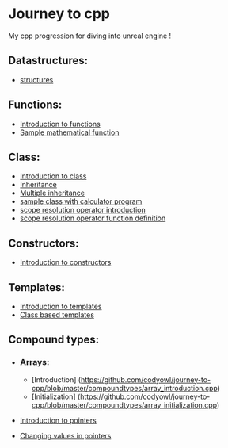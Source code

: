 # Journey to cpp
My cpp progression for diving into unreal engine ! 

## Datastructures:
  - [structures](https://github.com/codyowl/journey_to_cpp/blob/master/Datastructures/structures.cpp)
  
## Functions:
  - [Introduction to functions](https://github.com/codyowl/journey-to-cpp/blob/master/Functions/function_introduction.cpp)
  - [Sample mathematical function](https://github.com/codyowl/journey-to-cpp/blob/master/Functions/mathematical_function.cpp)
  
## Class:
  - [Introduction to class](https://github.com/codyowl/journey-to-cpp/blob/master/Class/class_introduction.cpp)
  - [Inheritance](https://github.com/codyowl/journey-to-cpp/blob/master/Class/inheritance.cpp)
  - [Multiple inheritance](https://github.com/codyowl/journey-to-cpp/blob/master/Class/multiple_inheritance.cpp)
  - [sample class with calculator program](https://github.com/codyowl/journey-to-cpp/blob/master/Class/calculator_class.cpp)
  - [scope resolution operator introduction](https://github.com/codyowl/journey-to-cpp/blob/master/Class/scope_of_sesolution_operator_introduction.cpp)
  - [scope resolution operator function definition](https://github.com/codyowl/journey-to-cpp/blob/master/Class/scope_resolution_operator_defining_function_outside_class.cpp)
  
## Constructors:
  - [Introduction to constructors](https://github.com/codyowl/journey-to-cpp/blob/master/Constructors/constructor_introduction.cpp)
  
## Templates:
  - [Introduction to templates](https://github.com/codyowl/journey-to-cpp/blob/master/Templates/introduction_to_templates)
  - [Class based templates](https://github.com/codyowl/journey-to-cpp/blob/master/Templates/class_based_templates.cpp)

## Compound types:
  - ### Arrays:
      - [Introduction] (https://github.com/codyowl/journey-to-cpp/blob/master/compoundtypes/array_introduction.cpp)
      - [Initialization] (https://github.com/codyowl/journey-to-cpp/blob/master/compoundtypes/array_initialization.cpp)
   
  - [Introduction to pointers](https://github.com/codyowl/journey-to-cpp/blob/master/compoundtypes/pointers_introduction.cpp)
  - [Changing values in pointers](https://github.com/codyowl/journey-to-cpp/blob/master/compoundtypes/pointers_changing_value.cpp)
